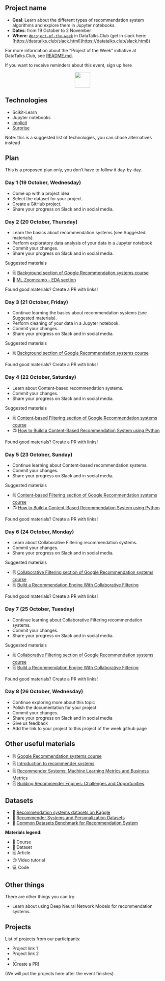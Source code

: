 ## Project name

* **Goal**: Learn about the different types of recommendation system algorithms and explore them in Jupyter notebooks. 
* **Dates**: from 19 October to 2 November
* **Where:** [`#project-of-the-week`](https://app.slack.com/client/T01ATQK62F8/C02BP4FQH36) in DataTalks.Club (get in slack here: [https://datatalks.club/slack.html](https://datatalks.club/slack.html))

For more information about the "Project of the Week" initiative
at DataTalks.Club, see [README.md](README.md).

If you want to receive reminders about this event, sign up here

<p align="center">
  <a href="https://lu.ma/dtc-potw-recsys1"><img src="https://user-images.githubusercontent.com/875246/185755203-17945fd1-6b64-46f2-8377-1011dcb1a444.png" height="50" /></a>
</p>

## Technologies 

* Scikit-Learn
* Jupyter notebooks
* [Implicit](https://implicit.readthedocs.io/en/latest/)
* [Surprise](https://github.com/NicolasHug/Surprise)


Note: this is a suggested list of technologies, you can chose
alternatives instead

## Plan

This is a proposed plan only, you don’t have to follow it day-by-day.

### Day 1 (19 October, Wednesday)

* Come up with a project idea.
* Select the dataset for your project.
* Create a GitHub project.
* Share your progress on Slack and in social media.


### Day 2 (20 October, Thursday)

* Learn the basics about recommendation systems (see Suggested materials).
* Perform exploratory data analysis of your data in a Jupyter notebook
* Commit your changes.
* Share your progress on Slack and in social media.

Suggested materials

* 🗒️ [Background section of Google Recommendation systems course](https://developers.google.com/machine-learning/recommendation)
* 🏫 [ML Zoomcamp - EDA section](https://github.com/alexeygrigorev/mlbookcamp-code/blob/master/course-zoomcamp/02-regression/03-eda.md)

Found good materials? Create a PR with links!

### Day 3 (21 October, Friday)

* Continue learning the basics about recommendation systems (see Suggested materials).
* Perform cleaning of your data in a Jupyter notebook.
* Commit your changes.
* Share your progress on Slack and in social media.

Suggested materials

* 🗒️ [Background section of Google Recommendation systems course](https://developers.google.com/machine-learning/recommendation)


Found good materials? Create a PR with links!

### Day 4 (22 October, Saturday)

* Learn about Content-based recommendation systems.
* Commit your changes.
* Share your progress on Slack and in social media.

Suggested materials

* 🗒️ [Content-based Filtering section of Google Recommendation systems course](https://developers.google.com/machine-learning/recommendation/content-based/basics)
* 📺 [How to Build a Content-Based Recommendation System using Python](https://www.youtube.com/watch?v=ijtxuF_5kEU)

Found good materials? Create a PR with links!

### Day 5 (23 October, Sunday)

* Continue learning about Content-based recommendation systems.
* Commit your changes.
* Share your progress on Slack and in social media.

Suggested materials

* 🗒️ [Content-based Filtering section of Google Recommendation systems course](https://developers.google.com/machine-learning/recommendation/content-based/basics)
* 📺 [How to Build a Content-Based Recommendation System using Python](https://www.youtube.com/watch?v=ijtxuF_5kEU)

Found good materials? Create a PR with links!

### Day 6 (24 October, Monday)

* Learn about Collaborative Filtering recommendation systems.
* Commit your changes.
* Share your progress on Slack and in social media.

Suggested materials

* 🗒️ [Collaborative Filtering section of Google Recommendation systems course](https://developers.google.com/machine-learning/recommendation/collaborative/basics)
* 🗒️ [Build a Recommendation Engine With Collaborative Filtering](https://realpython.com/build-recommendation-engine-collaborative-filtering/)

Found good materials? Create a PR with links!

### Day 7 (25 October, Tuesday)

* Continue learning about Collaborative Filtering recommendation systems.
* Commit your changes.
* Share your progress on Slack and in social media.

Suggested materials

* 🗒️ [Collaborative Filtering section of Google Recommendation systems course](https://developers.google.com/machine-learning/recommendation/collaborative/basics)
* 🗒️ [Build a Recommendation Engine With Collaborative Filtering](https://realpython.com/build-recommendation-engine-collaborative-filtering/)

Found good materials? Create a PR with links!

### Day 8 (26 October, Wednesday)

- Continue exploring more about this topic
- Polish the documentation for your project
- Commit your changes.
- Share your progress on Slack and in social media
- Give us feedback
- Add the link to your project to this project of the week github page

## Other useful materials 

* 🗒️ [Google Recommendation systems course](https://developers.google.com/machine-learning/recommendation)
* 🗒️ [Introduction to recommender systems](https://towardsdatascience.com/introduction-to-recommender-systems-6c66cf15ada)
* 🗒️ [Recommender Systems: Machine Learning Metrics and Business Metrics](https://neptune.ai/blog/recommender-systems-metrics)
* 🗒️ [Building Recommender Engines: Challenges and Opportunities](https://youtu.be/PjVEan8QgCI)


## Datasets

* 💾 [Recommendation systems datasets on Kaggle](https://www.kaggle.com/datasets?search=recommendation+systems)
* 💾 [Recommender Systems and Personalization Datasets](https://cseweb.ucsd.edu/~jmcauley/datasets.html)
* 💾 [Common Datasets Benchmark for Recommendation System](https://medium.com/data-folks-indonesia/common-datasets-benchmark-for-recommendation-system-933c4d956b7b)

**Materials legend**:

* 🏫 Course
* 💾 Dataset
* 🗒️ Article
* 📺 Video tutorial
* 💻 Code

## Other things

There are other things you can try:

* Learn about using Deep Neural Network Models for recommendation systems.


## Projects

List of projects from our participants:

* Project link 1
* Project link 2
* ...
* (Create a PR)

(We will put the projects here after the event finishes)
